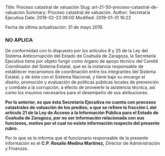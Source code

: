 Title: Proceso catastral de valuación
Slug: art-21-50-proceso-catastral-de-valuacion
Summary: Proceso catastral de valuación.
Author: Secretaría Ejecutiva
Date: 2018-02-23 09:00
Modified: 2019-01-31 16:22


Fecha de última actualización: 31 de mayo 2019.

### NO APLICA

De conformidad con lo dispuesto por los artículos 8 y 25 de la Ley del Sistema Anticorrupción del Estado de Coahuila de Zaragoza, la Secretaría Ejecutiva tiene por objeto fungir como órgano de apoyo técnico del Comité Coordinador del Sistema Estatal, que es la instancia responsable de establecer mecanismos de coordinación entre los integrantes del Sistema Estatal, y de éste con el Sistema Nacional, y tiene bajo su encargo el diseño, promoción y evaluación de políticas públicas locales de prevención y combate a la corrupción, a efecto de proveerle la asistencia técnica, así como los insumos necesarios para el desempeño de sus atribuciones.

**Por lo anterior, es que ésta Secretaría Ejecutiva no cuenta con procesos catastrales de valuación de los predios; a que se refiere la fracción L del artículo 21 de la Ley de Acceso a la Información Pública para el Estado de Coahuila de Zaragoza, por no ser información relacionada con sus funciones, motivo por el cual no existe información respecto del presente rubro.**

Por lo que se le informa que el funcionario responsable de la presente información es el **C.P. Rosalío Medina Martínez,** Director de Administración y Finanzas.